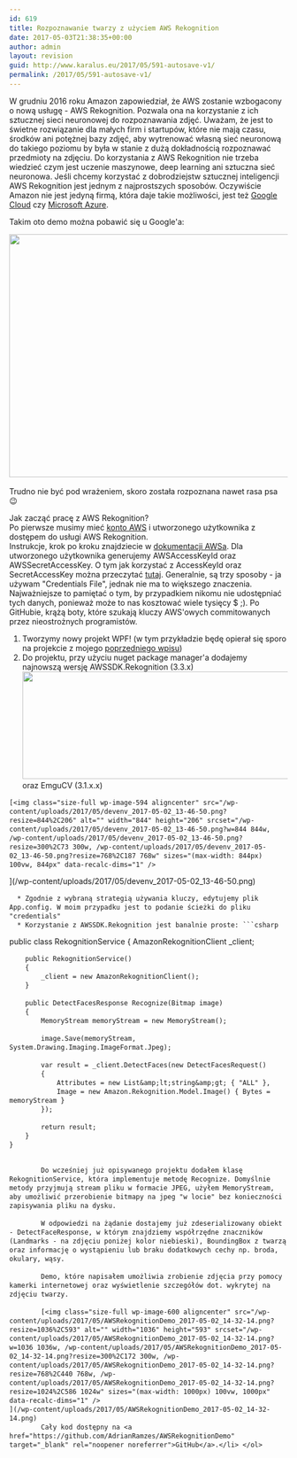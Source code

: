 ```yaml
---
id: 619
title: Rozpoznawanie twarzy z użyciem AWS Rekognition
date: 2017-05-03T21:38:35+00:00
author: admin
layout: revision
guid: http://www.karalus.eu/2017/05/591-autosave-v1/
permalink: /2017/05/591-autosave-v1/
---
```

W grudniu 2016 roku Amazon zapowiedział, że AWS zostanie wzbogacony o nową usługę - AWS Rekognition. Pozwala ona na korzystanie z ich sztucznej sieci neuronowej do rozpoznawania zdjęć. Uważam, że jest to świetne rozwiązanie dla małych firm i startupów, które nie mają czasu, środków ani potężnej bazy zdjęć, aby wytrenować własną sieć neuronową do takiego poziomu by była w stanie z dużą dokładnością rozpoznawać przedmioty na zdjęciu. Do korzystania z AWS Rekognition nie trzeba wiedzieć czym jest uczenie maszynowe, deep learning ani sztuczna sieć neuronowa. Jeśli chcemy korzystać z dobrodziejstw sztucznej inteligencji AWS Rekognition jest jednym z najprostszych sposobów. Oczywiście Amazon nie jest jedyną firmą, która daje takie możliwości, jest też <a href="https://cloud.google.com/vision/" target="_blank" rel="noopener noreferrer">Google Cloud</a> czy <a href="https://www.microsoft.com/cognitive-services/en-us/face-api" target="_blank" rel="noopener noreferrer">Microsoft Azure</a>.

Takim oto demo można pobawić się u Google'a:

[<img class="size-full wp-image-601 aligncenter" src="/wp-content/uploads/2017/05/chrome_2017-05-03_13-49-35.png?resize=709%2C439" alt="" width="709" height="439" srcset="/wp-content/uploads/2017/05/chrome_2017-05-03_13-49-35.png?w=709 709w, /wp-content/uploads/2017/05/chrome_2017-05-03_13-49-35.png?resize=300%2C186 300w" sizes="(max-width: 709px) 100vw, 709px" data-recalc-dims="1" />](/wp-content/uploads/2017/05/chrome_2017-05-03_13-49-35.png)

 

Trudno nie być pod wrażeniem, skoro została rozpoznana nawet rasa psa 😉

Jak zacząć pracę z AWS Rekognition?  
Po pierwsze musimy mieć <a href="http://docs.aws.amazon.com/AmazonSimpleDB/latest/DeveloperGuide/AboutAWSAccounts.html" target="_blank" rel="noopener noreferrer">konto AWS</a> i utworzonego użytkownika z dostępem do usługi AWS Rekognition.  
Instrukcje, krok po kroku znajdziecie w <a href="http://docs.aws.amazon.com/rekognition/latest/dg/setting-up.html" target="_blank" rel="noopener noreferrer">dokumentacji AWSa</a>. Dla utworzonego użytkownika generujemy AWSAccessKeyId oraz AWSSecretAccessKey. O tym jak korzystać z AccessKeyId oraz SecretAccessKey można przeczytać [tutaj](http://docs.aws.amazon.com/sdk-for-net/v3/developer-guide/net-dg-config-creds.html). Generalnie, są trzy sposoby - ja używam "Credentials File", jednak nie ma to większego znaczenia. Najważniejsze to pamiętać o tym, by przypadkiem nikomu nie udostępniać tych danych, ponieważ może to nas kosztować wiele tysięcy $ ;). Po GitHubie, krążą boty, które szukają kluczy AWS'owych commitowanych przez nieostrożnych programistów.

  1. Tworzymy nowy projekt WPF! (w tym przykładzie będę opierał się sporo na projekcie z mojego <a href="http://www.karalus.eu/2015/05/wykrywanie-twarzy-przy-uzyciu-emgu-cv/" target="_blank" rel="noopener noreferrer">poprzedniego wpisu</a>)
  2. Do projektu, przy użyciu nuget package manager'a dodajemy najnowszą wersję AWSSDK.Rekognition (3.3.x)[<img class="size-full wp-image-593 aligncenter" src="/wp-content/uploads/2017/05/devenv_2017-05-02_13-48-37.png?resize=808%2C194" alt="" width="808" height="194" srcset="/wp-content/uploads/2017/05/devenv_2017-05-02_13-48-37.png?w=808 808w, /wp-content/uploads/2017/05/devenv_2017-05-02_13-48-37.png?resize=300%2C72 300w, /wp-content/uploads/2017/05/devenv_2017-05-02_13-48-37.png?resize=768%2C184 768w" sizes="(max-width: 808px) 100vw, 808px" data-recalc-dims="1" />](/wp-content/uploads/2017/05/devenv_2017-05-02_13-48-37.png) 
     oraz EmguCV (3.1.x.x)
    
    [<img class="size-full wp-image-594 aligncenter" src="/wp-content/uploads/2017/05/devenv_2017-05-02_13-46-50.png?resize=844%2C206" alt="" width="844" height="206" srcset="/wp-content/uploads/2017/05/devenv_2017-05-02_13-46-50.png?w=844 844w, /wp-content/uploads/2017/05/devenv_2017-05-02_13-46-50.png?resize=300%2C73 300w, /wp-content/uploads/2017/05/devenv_2017-05-02_13-46-50.png?resize=768%2C187 768w" sizes="(max-width: 844px) 100vw, 844px" data-recalc-dims="1" />  
](/wp-content/uploads/2017/05/devenv_2017-05-02_13-46-50.png) </li> 
    
      * Zgodnie z wybraną strategią używania kluczy, edytujemy plik App.config. W moim przypadku jest to podanie ścieżki do pliku "credentials"
      * Korzystanie z AWSSDK.Rekognition jest banalnie proste: ```csharp
public class RekognitionService
    {
        AmazonRekognitionClient _client;

        public RekognitionService()
        {
            _client = new AmazonRekognitionClient();
        }

        public DetectFacesResponse Recognize(Bitmap image)
        {
            MemoryStream memoryStream = new MemoryStream();

            image.Save(memoryStream, System.Drawing.Imaging.ImageFormat.Jpeg);

            var result = _client.DetectFaces(new DetectFacesRequest()
            {
                Attributes = new List&amp;lt;string&amp;gt; { "ALL" },
                Image = new Amazon.Rekognition.Model.Image() { Bytes = memoryStream }
            });

            return result;
        }
    }
```
        
        Do wcześniej już opisywanego projektu dodałem klasę RekognitionService, która implementuje metodę Recognize. Domyślnie metody przyjmują stream pliku w formacie JPEG, użyłem MemoryStream, aby umożliwić przerobienie bitmapy na jpeg "w locie" bez konieczności zapisywania pliku na dysku.
        
        W odpowiedzi na żądanie dostajemy już zdeserializowany obiekt - DetectFaceResponse, w którym znajdziemy współrzędne znaczników (Landmarks - na zdjęciu poniżej kolor niebieski), BoundingBox z twarzą oraz informację o wystąpieniu lub braku dodatkowych cechy np. broda, okulary, wąsy.
        
        Demo, które napisałem umożliwia zrobienie zdjęcia przy pomocy kamerki internetowej oraz wyświetlenie szczegółów dot. wykrytej na zdjęciu twarzy.
        
        [<img class="size-full wp-image-600 aligncenter" src="/wp-content/uploads/2017/05/AWSRekognitionDemo_2017-05-02_14-32-14.png?resize=1036%2C593" alt="" width="1036" height="593" srcset="/wp-content/uploads/2017/05/AWSRekognitionDemo_2017-05-02_14-32-14.png?w=1036 1036w, /wp-content/uploads/2017/05/AWSRekognitionDemo_2017-05-02_14-32-14.png?resize=300%2C172 300w, /wp-content/uploads/2017/05/AWSRekognitionDemo_2017-05-02_14-32-14.png?resize=768%2C440 768w, /wp-content/uploads/2017/05/AWSRekognitionDemo_2017-05-02_14-32-14.png?resize=1024%2C586 1024w" sizes="(max-width: 1000px) 100vw, 1000px" data-recalc-dims="1" />  
](/wp-content/uploads/2017/05/AWSRekognitionDemo_2017-05-02_14-32-14.png)  
        Cały kod dostępny na <a href="https://github.com/AdrianRamzes/AWSRekognitionDemo" target="_blank" rel="noopener noreferrer">GitHub</a>.</li> </ol>
